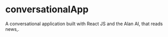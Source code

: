 # conversationalApp
A conversational application built with React JS and the Alan AI, that reads news,.
